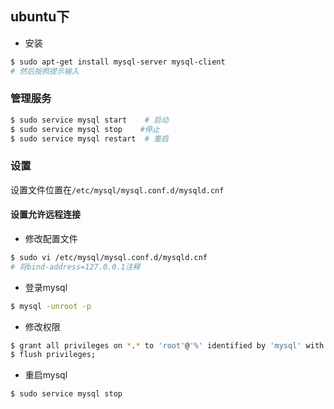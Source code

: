 ## ubuntu下

- 安装
```zsh
$ sudo apt-get install mysql-server mysql-client
# 然后按照提示输入
```

### 管理服务
```zsh
$ sudo service mysql start    # 启动
$ sudo service mysql stop    #停止
$ sudo service mysql restart  # 重启
```

### 设置
设置文件位置在`/etc/mysql/mysql.conf.d/mysqld.cnf`
#### 设置允许远程连接
- 修改配置文件
```zsh
$ sudo vi /etc/mysql/mysql.conf.d/mysqld.cnf
# 将bind-address=127.0.0.1注释
```
- 登录mysql
```zsh
$ mysql -unroot -p
```
- 修改权限
```zsh
$ grant all privileges on *.* to 'root'@'%' identified by 'mysql' with grant option;   # 其中'mysql'为数据库访问密码
$ flush privileges;
```

- 重启mysql
```zsh
$ sudo service mysql stop
```

